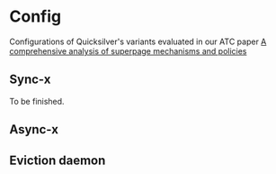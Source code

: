 # Config

Configurations of Quicksilver's variants evaluated in our ATC paper
[A comprehensive analysis of superpage mechanisms and policies](https://www.usenix.org/conference/atc20/presentation/zhu-weixi)

## Sync-x

To be finished.

## Async-x

## Eviction daemon